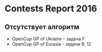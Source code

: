 # Contests Report 2016

## Отсутствует алгоритм
- OpenCup GP of Ukraine - задача F
- OpenCup GP of Eurasia - задачи 9, 12
